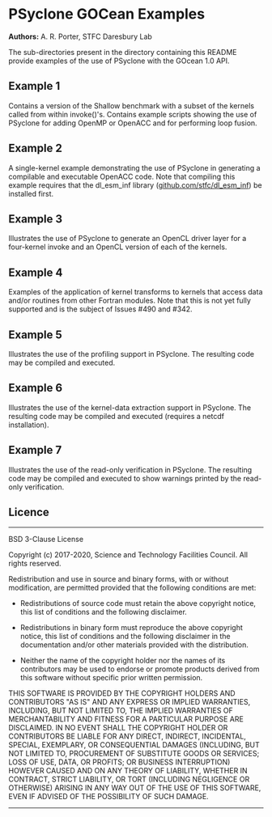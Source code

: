 # PSyclone GOCean Examples

**Authors:** A. R. Porter, STFC Daresbury Lab

The sub-directories present in the directory containing this README provide
examples of the use of PSyclone with the GOcean 1.0 API.

## Example 1

Contains a version of the Shallow benchmark with a subset of the kernels
called from within invoke()'s. Contains example scripts showing the use
of PSyclone for adding OpenMP or OpenACC and for performing loop fusion.

## Example 2

A single-kernel example demonstrating the use of PSyclone in generating
a compilable and executable OpenACC code. Note that compiling this
example requires that the dl_esm_inf library ([github.com/stfc/dl_esm_inf](https://github.com/stfc/dl_esm_inf))
be installed first.

## Example 3

Illustrates the use of PSyclone to generate an OpenCL driver layer for
a four-kernel invoke and an OpenCL version of each of the kernels.

## Example 4

Examples of the application of kernel transforms to kernels that access
data and/or routines from other Fortran modules. Note that this is not
yet fully supported and is the subject of Issues #490 and #342.

## Example 5

Illustrates the use of the profiling support in PSyclone. The resulting
code may be compiled and executed.

## Example 6

Illustrates the use of the kernel-data extraction support in PSyclone. The
resulting code may be compiled and executed (requires a netcdf installation).

## Example 7

Illustrates the use of the read-only verification in PSyclone. The
resulting code may be compiled and executed to show warnings printed
by the read-only verification.

## Licence

-----------------------------------------------------------------------------

BSD 3-Clause License

Copyright (c) 2017-2020, Science and Technology Facilities Council.
All rights reserved.

Redistribution and use in source and binary forms, with or without
modification, are permitted provided that the following conditions are met:

* Redistributions of source code must retain the above copyright notice, this
  list of conditions and the following disclaimer.

* Redistributions in binary form must reproduce the above copyright notice,
  this list of conditions and the following disclaimer in the documentation
  and/or other materials provided with the distribution.

* Neither the name of the copyright holder nor the names of its
  contributors may be used to endorse or promote products derived from
  this software without specific prior written permission.

THIS SOFTWARE IS PROVIDED BY THE COPYRIGHT HOLDERS AND CONTRIBUTORS
"AS IS" AND ANY EXPRESS OR IMPLIED WARRANTIES, INCLUDING, BUT NOT
LIMITED TO, THE IMPLIED WARRANTIES OF MERCHANTABILITY AND FITNESS
FOR A PARTICULAR PURPOSE ARE DISCLAIMED. IN NO EVENT SHALL THE
COPYRIGHT HOLDER OR CONTRIBUTORS BE LIABLE FOR ANY DIRECT, INDIRECT,
INCIDENTAL, SPECIAL, EXEMPLARY, OR CONSEQUENTIAL DAMAGES (INCLUDING,
BUT NOT LIMITED TO, PROCUREMENT OF SUBSTITUTE GOODS OR SERVICES;
LOSS OF USE, DATA, OR PROFITS; OR BUSINESS INTERRUPTION) HOWEVER
CAUSED AND ON ANY THEORY OF LIABILITY, WHETHER IN CONTRACT, STRICT
LIABILITY, OR TORT (INCLUDING NEGLIGENCE OR OTHERWISE) ARISING IN
ANY WAY OUT OF THE USE OF THIS SOFTWARE, EVEN IF ADVISED OF THE
POSSIBILITY OF SUCH DAMAGE.

-----------------------------------------------------------------------------
